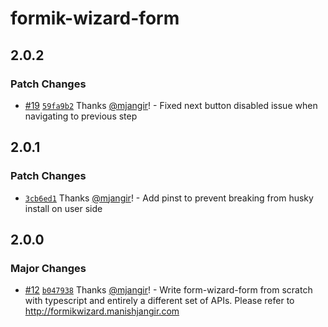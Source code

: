 # formik-wizard-form

## 2.0.2

### Patch Changes

- [#19](https://github.com/mjangir/formik-wizard-form/pull/19) [`59fa9b2`](https://github.com/mjangir/formik-wizard-form/commit/59fa9b2e057a22de122d162b1308054a81e202fd) Thanks [@mjangir](https://github.com/mjangir)! - Fixed next button disabled issue when navigating to previous step

## 2.0.1

### Patch Changes

- [`3cb6ed1`](https://github.com/mjangir/formik-wizard-form/commit/3cb6ed11fcf496a07aaf7e860b6874e62035d04a) Thanks [@mjangir](https://github.com/mjangir)! - Add pinst to prevent breaking from husky install on user side

## 2.0.0

### Major Changes

- [#12](https://github.com/mjangir/formik-wizard-form/pull/12) [`b047938`](https://github.com/mjangir/formik-wizard-form/commit/b0479385108026a66c0c10a7030d9fb3fd6600c9) Thanks [@mjangir](https://github.com/mjangir)! - Write form-wizard-form from scratch with typescript and entirely a different set of APIs. Please refer to http://formikwizard.manishjangir.com
